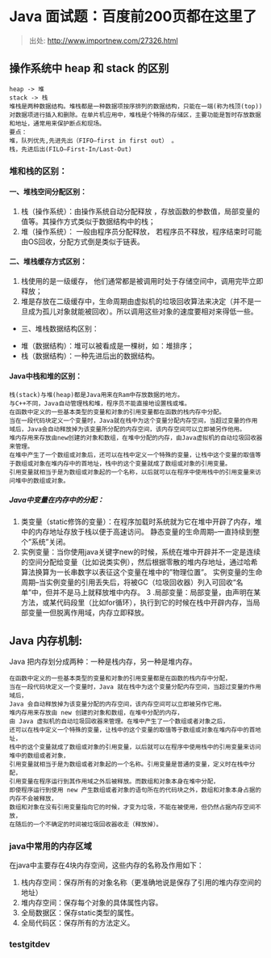 # Java 面试题：百度前200页都在这里了
> 出处: http://www.importnew.com/27326.html


## 操作系统中 heap 和 stack 的区别
	heap -> 堆
	stack -> 栈
	堆栈是两种数据结构。堆栈都是一种数据项按序排列的数据结构，只能在一端(称为栈顶(top))对数据项进行插入和删除。在单片机应用中，堆栈是个特殊的存储区，主要功能是暂时存放数据和地址，通常用来保护断点和现场。
	要点：
	堆，队列优先,先进先出（FIFO—first in first out） 。
	栈，先进后出(FILO—First-In/Last-Out)

### 堆和栈的区别：
#### 一、堆栈空间分配区别：
1. 栈（操作系统）：由操作系统自动分配释放 ，存放函数的参数值，局部变量的值等。其操作方式类似于数据结构中的栈； 
2. 堆（操作系统）： 一般由程序员分配释放， 若程序员不释放，程序结束时可能由OS回收，分配方式倒是类似于链表。

#### 二、堆栈缓存方式区别：
1. 栈使用的是一级缓存， 他们通常都是被调用时处于存储空间中，调用完毕立即释放； 
2. 堆是存放在二级缓存中，生命周期由虚拟机的垃圾回收算法来决定（并不是一旦成为孤儿对象就能被回收）。所以调用这些对象的速度要相对来得低一些。

- 三、堆栈数据结构区别：
+ 堆（数据结构）：堆可以被看成是一棵树，如：堆排序； 
+ 栈（数据结构）：一种先进后出的数据结构。

#### Java中栈和堆的区别：
	
	栈(stack)与堆(heap)都是Java用来在Ram中存放数据的地方。
	与C++不同，Java自动管理栈和堆，程序员不能直接地设置栈或堆。 
	在函数中定义的一些基本类型的变量和对象的引用变量都在函数的栈内存中分配。
	当在一段代码块定义一个变量时，Java就在栈中为这个变量分配内存空间，当超过变量的作用域后，Java会自动释放掉为该变量所分配的内存空间，该内存空间可以立即被另作他用。 
	堆内存用来存放由new创建的对象和数组，在堆中分配的内存，由Java虚拟机的自动垃圾回收器来管理。
	在堆中产生了一个数组或对象后，还可以在栈中定义一个特殊的变量，让栈中这个变量的取值等于数组或对象在堆内存中的首地址，栈中的这个变量就成了数组或对象的引用变量。
	引用变量就相当于是为数组或对象起的一个名称，以后就可以在程序中使用栈中的引用变量来访问堆中的数组或对象。 

##### Java中变量在内存中的分配： 

1. 类变量（static修饰的变量）：在程序加载时系统就为它在堆中开辟了内存，堆中的内存地址存放于栈以便于高速访问。
静态变量的生命周期–一直持续到整个”系统”关闭。 
2. 实例变量：当你使用java关键字new的时候，系统在堆中开辟并不一定是连续的空间分配给变量（比如说类实例），然后根据零散的堆内存地址，通过哈希算法换算为一长串数字以表征这个变量在堆中的”物理位置”。 
实例变量的生命周期–当实例变量的引用丢失后，将被GC（垃圾回收器）列入可回收“名单”中，但并不是马上就释放堆中内存。 
3 .局部变量：局部变量，由声明在某方法，或某代码段里（比如for循环），执行到它的时候在栈中开辟内存，当局部变量一但脱离作用域，内存立即释放。 


## Java 内存机制:
Java 把内存划分成两种：一种是栈内存，另一种是堆内存。 

	在函数中定义的一些基本类型的变量和对象的引用变量都是在函数的栈内存中分配，
	当在一段代码块定义一个变量时，Java 就在栈中为这个变量分配内存空间，当超过变量的作用域后，
	Java 会自动释放掉为该变量分配的内存空间，该内存空间可以立即被另作它用。 
	堆内存用来存放由 new 创建的对象和数组，在堆中分配的内存，
	由 Java 虚拟机的自动垃圾回收器来管理。在堆中产生了一个数组或者对象之后，
	还可以在栈中定义一个特殊的变量，让栈中的这个变量的取值等于数组或对象在堆内存中的首地址，
	栈中的这个变量就成了数组或对象的引用变量，以后就可以在程序中使用栈中的引用变量来访问堆中的数组或者对象，
	引用变量就相当于是为数组或者对象起的一个名称。引用变量是普通的变量，定义时在栈中分配，
	引用变量在程序运行到其作用域之外后被释放。而数组和对象本身在堆中分配，
	即使程序运行到使用 new 产生数组或者对象的语句所在的代码块之外，数组和对象本身占据的内存不会被释放，
	数组和对象在没有引用变量指向它的时候，才变为垃圾，不能在被使用，但仍然占据内存空间不放，
	在随后的一个不确定的时间被垃圾回收器收走（释放掉）。

### java中常用的内存区域
在java中主要存在4块内存空间，这些内存的名称及作用如下： 

1. 栈内存空间：保存所有的对象名称（更准确地说是保存了引用的堆内存空间的地址） 
2. 堆内存空间：保存每个对象的具体属性内容。 
3. 全局数据区：保存static类型的属性。 
4. 全局代码区：保存所有的方法定义。

### testgitdev